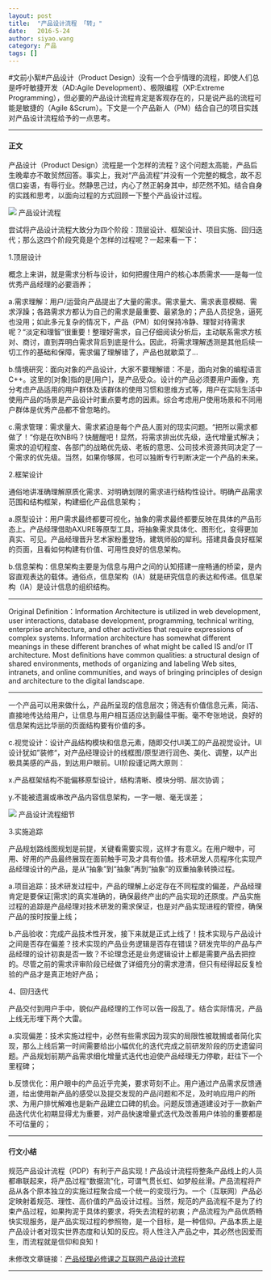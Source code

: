 ```yaml
---
layout: post
title:  "产品设计流程 「转」"
date:   2016-5-24
author: siyao.wang
category: 产品
tags: []
---
```



#文前小絮#产品设计（Product Design）没有一个合乎情理的流程，即使人们总是呼吁敏捷开发（AD:Agile Development）、极限编程（XP:Extreme Programming），但必要的产品设计流程肯定是客观存在的，只是说产品的流程可能是敏捷的（Agile &amp;Scrum）。下文是一个产品新人（PM）结合自己的项目实践对产品设计流程给予的一点思考。

---
#### 正文
产品设计（Product Design）流程是一个怎样的流程？这个问题太高能，产品后生晚辈亦不敢贸然回答。事实上，我对“产品流程”并没有一个完整的概念，故不忍信口妄语，有辱行业。然静思己过，内心了然正躬身其中，却茫然不知。结合自身的实践和思考，以面向过程的方式回顾一下整个产品设计过程。


<img src="http://upload-images.jianshu.io/upload_images/656068-c6dd3cc826f9464d.jpg?imageMogr2/auto-orient/strip%7CimageView2/2/w/1240"/>
产品设计流程

尝试将产品设计流程大致分为四个阶段：顶层设计、框架设计、项目实施、回归迭代；那么这四个阶段究竟是个怎样的过程呢？一起来看一下：

1.顶层设计

概念上来讲，就是需求分析与设计，如何把握住用户的核心本质需求——是每一位优秀产品经理的必要涵养；

a.需求理解：用户/运营向产品提出了大量的需求。需求量大、需求表意模糊、需求浮躁；各路需求方都认为自己的需求是最重要、最紧急的；产品人员捉急，逼死也没用；如此多元复杂的情况下，产品（PM）如何保持冷静、理智对待需求呢？“淡定和理智”很重要！整理好需求，自己仔细阅读分析后，主动联系需求方核对、商讨，直到弄明白需求背后到底是什么。因此，将需求理解透测是其他后续一切工作的基础和保障，需求偏了理解错了，产品也就歇菜了...

b.情境研究：面向对象的产品设计，大家不要理解错：不是，面向对象的编程语言C++。这里的[对象]指的是[用户]，是产品受众。设计的产品必须要用户画像，充分考虑产品适用的用户群体及该群体的使用习惯和思维方式等，用户在实际生活中使用产品的场景是产品设计时重点要考虑的因素。综合考虑用户使用场景和不同用户群体是优秀产品都不曾忽略的。

c.需求管理：需求量大、需求紧迫是每个产品人面对的现实问题。“把所以需求都做了！“你是在吹NB吗？快醒醒吧！显然，将需求排出优先级，迭代增量式解决；需求的迫切程度、各部门的战略优先级、老板的意思、公司技术资源共同决定了一个需求的优先级。当然，如果你够屌，也可以独断专行判断决定一个产品的未来。



2.框架设计

通俗地讲准确理解原质化需求、对明确划限的需求进行结构性设计。明确产品需求范围和结构框架，构建细化产品信息架构；

a.原型设计：用户需求最终都要可视化，抽象的需求最终都要反映在具体的产品形态上。产品经理借助AXURE等原型工具，将抽象需求具体化、图形化，变得更加真实、可见。产品经理晋升艺术家粉墨登场，建筑师般的犀利。搭建具备良好框架的页面，且看如何构建有价值、可用性良好的信息架构。

b.信息架构：信息架构主要是为信息与用户之间的认知搭建一座畅通的桥梁，是内容直观表达的载体。通俗点，信息架构（IA）就是研究信息的表达和传递。信息架构（IA）是设计信息的组织结构。

---
Original Definition：Information Architecture is utilized in web development, user interactions, database development, programming, technical writing, enterprise architecture, and other activities that require expressions of complex systems. Information architecture has somewhat different meanings in these different branches of what might be called IS and/or IT architecture. Most definitions have common qualities: a structural design of shared environments, methods of organizing and labeling Web sites, intranets, and online communities, and ways of bringing principles of design and architecture to the digital landscape.

---
一个产品可以用来做什么，产品所呈现的信息层次；筛选有价值信息元素，简洁、直接地传达给用户，让信息与用户相互适应达到最佳平衡。毫不夸张地说，良好的信息架构远比华丽的页面结构要有价值的多。

c.视觉设计：设计产品结构模块和信息元素，随即交付UI美工的产品视觉设计。UI设计犹如”装修“，对产品经理设计的线框图/原型进行润色、美化、调整，以产出极具美感的产品，到达用户眼前。UI阶段谨记两大原则：

x.产品框架结构不能偏移原型设计，结构清晰、模块分明、层次协调；

y.不能被遗漏或串改产品内容信息架构，一字一眼、毫无误差；


<img src="http://upload-images.jianshu.io/upload_images/656068-f2a1c3be5f152813.png?imageMogr2/auto-orient/strip%7CimageView2/2/w/1240"/>
产品设计流程细节



3.实施追踪

产品规划路线图规划是前提，关键看需要实现，这样才有意义。在用户眼中，可用、好用的产品最终展现在面前触手可及才具有价值。技术研发人员程序化实现产品经理设计的产品，是从“抽象”到“抽象”再到“抽象”的双重抽象转换过程。

a.项目追踪：技术研发过程中，产品的理解上必定存在不同程度的偏差，产品经理肯定是要保证[需求]的真实准确的，确保最终产出的产品实现的还原度。产品实施过程的追踪是产品经理对技术研发的需求保证，也是对产品实现进程的管控，确保产品的按时按量上线；

b.产品验收：完成产品技术性开发，接下来就是正式上线了！技术实现与产品设计之间是否存在偏差？技术实现的产品业务逻辑是否存在错误？研发完毕的产品与产品经理的设计初衷是否一致？不论理念还是业务逻辑设计上都是需要产品去把控的。尽管之前的需求评审阶段已经做了详细充分的需求澄清，但只有经得起反复检验的产品才是真正地好产品；

4、回归迭代

产品交付到用户手中，貌似产品经理的工作可以告一段乱了。结合实际情况，产品上线无形埋下两个大雷。

a.实现偏差：技术实施过程中，必然有些需求因为现实的局限性被耽搁或者简化实现，那么上线后第一时间需要给出小幅优化的迭代完成之前研发阶段的历史遗留问题。产品规划前期产品需求细化增量式迭代也迫使产品经理无力停歇，赶往下一个里程碑；

b.反馈优化：用户眼中的产品近乎完美，要求苛刻不止。用户通过产品需求反馈通道，给出使用新产品的感受以及提交发现的产品问题和不足，及时响应用户的所求、为用户排忧解难也是新产品建立口碑的机会。问题反馈通道建设对于一款新产品迭代优化初期显得尤为重要，对产品快速增量式迭代及改善用户体验的重要都是不可估量的；

---
#### 行文小结
规范产品设计流程（PDP）有利于产品实现！产品设计流程将整条产品线上的人员都串联起来，将产品过程“数据流”化，可谓气贯长虹、如梦般丝滑。产品流程将产品从各个原本独立的实施过程聚合成一个统一的变现行为。一个（互联网）产品必定映射着规范、理性、高价值的产品设计过程。当然，规范的产品流程不是为了约束产品过程，如果拘泥于具体的要求，将失去流程的初衷；产品流程为产品优质畅快实现服务，是产品实现过程的参照物，是一个目标，是一种信仰。产品本质上是产品设计者对现实世界态度和认知的反应。将人性注入产品之中，其必然也因爱而生，而流程就是信仰和良知！

未修改文章链接：[产品经理必修课之互联网产品设计流程](http://www.jianshu.com/p/c0e2c682ce0a)

---